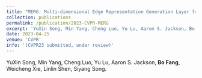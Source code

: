```yaml
---
title: "MERG: Multi-dimensional Edge Representation Generation Layer for Graph Neural Networks"
collection: publications
permalink: /publication/2023-CVPR-MERG
excerpt: 'YuXin Song, Min Yang, Cheng Luo, Yu Lu, Aaron S. Jackson, Bo Fang, Weicheng Xie, Linlin Shen, Siyang Song.'
date: 2023-04-25
venue: 'CVPR'
info: '(CVPR23 submitted, under review)'
---
```

YuXin Song, Min Yang, Cheng Luo, Yu Lu, Aaron S. Jackson, <b>Bo Fang</b>, Weicheng Xie, Linlin Shen, Siyang Song.

